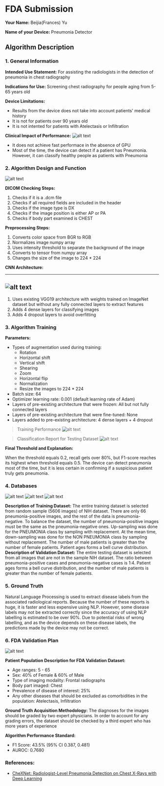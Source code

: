 # FDA  Submission

**Your Name:** Beijia(Frances) Yu

**Name of your Device:** Pneumonia Detector

## Algorithm Description 

### 1. General Information

**Intended Use Statement:** For assisting the radiologists in the detection of pneumonia in chest radiography

**Indications for Use:** Screening chest radiography for people aging from 5-65 years old

**Device Limitations:**
* Results from the device does not take into account patients' medical history
* It is not for patients over 90 years old
* It is not intented for patients with Atelectasis or Infiltration

**Clinical Impact of Performance:**
![alt text][cx_testing] 
* It does not achieve fast performace in the absence of GPU
* Most of the time, the device can detect if a patient has Pneumonia. However, it can classify healthy people as patients with Pneumonia

### 2. Algorithm Design and Function

![alt text][algorithm_flowchart] 

**DICOM Checking Steps:**
1. Checks if it is a .dcm file
2. Checks if all required fields are included in the header
3. Checks if the image type is DX
4. Checks if the image position is either AP or PA
5. Checks if body part examined is CHEST

**Preprocessing Steps:**
1. Converts color space from BGR to RGB
2. Normalizes image numpy array
3. Uses intensity threshold to separate the background of the image
3. Converts to tensor from numpy array 
4. Changes the size of the image to 224 * 224

**CNN Architecture:**

---
![alt text][cnn_model]
---

1. Uses existing VGG19 architecture with weights trained on ImageNet dataset but without any fully connected layers to extract features
2. Adds 4 dense layers for classifying images
3. Adds 4 dropout layers to avoid overfitting


### 3. Algorithm Training

**Parameters:**
* Types of augmentation used during training:
  * Rotation
  * Horizontal shift
  * Vertical shift
  * Shearing
  * Zoom
  * Horizontal flip
  * Normalization
  * Resize the images to 224 * 224
* Batch size: 64
* Optimizer learning rate: 0.001 (default learning rate of Adam)
* Layers of pre-existing architecture that were frozen: All but not fully connected layers
* Layers of pre-existing architecture that were fine-tuned: None
* Layers added to pre-existing architecture: 4 dense layers + 4 dropout

> Training Performance
> ![alt text][model_training]

> Classification Report for Testing Dataset
> ![alt text][classification_report_testing]

**Final Threshold and Explanation:**

When the threshold equals 0.2, recall gets over 80%, but F1-score reaches its highest when threshold equals 0.5.
The device can detect pneumonia most of the time, but it is less certain in confirming if a suspicious patient truly gets pneumonia.

### 4. Databases
 ![alt text][pneumonia_distribution]
 ![alt text][age_distribution]
 ![alt text][gender_distribution]

**Description of Training Dataset:** 
The entire training dataset is selected from random sample (5606 images) of NIH dataset. There are only 66 pneumonia-positive images, and the rest of the data is pneumonia-negative. To balance the dataset, the number of pneumonia-positive images must be the same as the pneumonia-negative ones. Up-sampling was done for the PNEUMONIA class by sampling with replacement. At the mean time, down-sampling was done for the NON PNEUMONIA class by sampling without replacement. The number of male patients is greater than the number of female patients. Patient ages forms a bell curve distribution. 
**Description of Validation Dataset:** 
The entire testing dataset is selected from all images that are not in the sample NIH dataset. The ratio between pneumonia-positive cases and pneumonia-negative cases is 1:4. Patient ages forms a bell curve distribution, and the number of male patients is greater than the number of female patients.

### 5. Ground Truth

Natural Language Processing is used to extract disease labels from the associated radiological reports. Because the number of these reports is huge, it is faster and less expensive using NLP. However, some disease labels may not be extracted correctly since the accuracy of using NLP labelling is estimated to be over 90%. Due to potential risks of wrong labelling, and as the device depends on these disease labels, the predictions made by the device may not be correct.


### 6. FDA Validation Plan

![alt text][thresh_vs_f1_score]

**Patient Population Description for FDA Validation Dataset:**
* Age ranges: 5 - 65
* Sex: 40% of Female & 60% of Male
* Type of imaging modality: Frontal radiographs
* Body part imaged: Chest
* Prevalence of disease of interest: 25%
* Any other diseases that should be excluded as comorbidities in the population: Atelectasis, Infiltration

**Ground Truth Acquisition Methodology:**
The diagnoses for the images should be graded by two expert physicians. In order to account for any grading errors, the dataset should be checked by a third expert who has more years of experience

**Algorithm Performance Standard:**
* F1 Score: 43.5% (95% CI 0.387, 0.481)
* AUROC: 0.7680

### References:
* [CheXNet: Radiologist-Level Pneumonia Detection on Chest X-Rays with Deep Learning](https://arxiv.org/pdf/1711.05225.pdf)

[algorithm_flowchart]: https://github.com/yufrances90/Pneumonia-Detection-From-Chest-X-Rays/blob/master/versions/v1/assets/algorithm_flowchart.png?raw=true  "Algorithm Flowchart"

[cnn_model]: https://github.com/yufrances90/Pneumonia-Detection-From-Chest-X-Rays/blob/master/versions/v1/assets/cnn1.png?raw=true "CNN Model"

[model_training]: https://github.com/yufrances90/Pneumonia-Detection-From-Chest-X-Rays/blob/master/assets/__results___8_0.png?raw=true "Model Training Performance"

[thresh_vs_f1_score]: https://github.com/yufrances90/Pneumonia-Detection-From-Chest-X-Rays/blob/master/assets/thresh_vs_f1score.png?raw=true "Threshold Vs. F1-score"

[cx_testing]: https://github.com/yufrances90/Pneumonia-Detection-From-Chest-X-Rays/blob/master/assets/confusion_matrix_testing.png?raw=true "Confusion Matrix for Testing Dataset"

[classification_report_testing]: https://github.com/yufrances90/Pneumonia-Detection-From-Chest-X-Rays/blob/master/assets/classification_report_testing.png?raw=true "Classification Report for Testing Dataset"

[pneumonia_distribution]: https://github.com/yufrances90/Pneumonia-Detection-From-Chest-X-Rays/blob/master/assets/pneumonia_distribution.png?raw=true "Distribution of Pneumonia-positive and Pneumonia-negative"
[age_distribution]: https://github.com/yufrances90/Pneumonia-Detection-From-Chest-X-Rays/blob/master/assets/age_distribution.png?raw=true "Distribution of Patient Age"
[gender_distribution]: https://github.com/yufrances90/Pneumonia-Detection-From-Chest-X-Rays/blob/master/assets/gender_distribution.png?raw=true "Distribution of Patient Gender"
